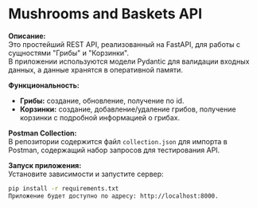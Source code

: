 # Mushrooms and Baskets API

**Описание:**  
Это простейший REST API, реализованный на FastAPI, для работы с сущностями "Грибы" и "Корзинки".  
В приложении используются модели Pydantic для валидации входных данных, а данные хранятся в оперативной памяти.

**Функциональность:**  
- **Грибы:** создание, обновление, получение по id.  
- **Корзинки:** создание, добавление/удаление грибов, получение корзинки с подробной информацией о грибах.

**Postman Collection:**  
В репозитории содержится файл `collection.json` для импорта в Postman, содержащий набор запросов для тестирования API.

**Запуск приложения:**  
Установите зависимости и запустите сервер:
```bash
pip install -r requirements.txt
Приложение будет доступно по адресу: http://localhost:8000.